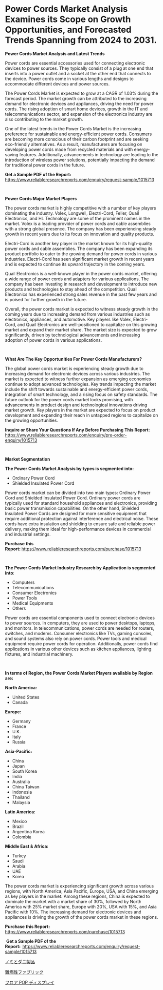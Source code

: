 <p><h1>Power Cords Market Analysis Examines its Scope on Growth Opportunities, and Forecasted Trends Spanning from 2024 to 2031.</h1></p><p><strong>Power Cords Market Analysis and Latest Trends</strong></p>
<p><p>Power cords are essential accessories used for connecting electronic devices to power sources. They typically consist of a plug at one end that inserts into a power outlet and a socket at the other end that connects to the device. Power cords come in various lengths and designs to accommodate different devices and power sources.</p><p>The Power Cords Market is expected to grow at a CAGR of 1.03% during the forecast period. The market growth can be attributed to the increasing demand for electronic devices and appliances, driving the need for power cords. The rising adoption of smart home devices, growth in the IT and telecommunications sector, and expansion of the electronics industry are also contributing to the market growth.</p><p>One of the latest trends in the Power Cords Market is the increasing preference for sustainable and energy-efficient power cords. Consumers are becoming more conscious of their carbon footprint and are seeking eco-friendly alternatives. As a result, manufacturers are focusing on developing power cords made from recycled materials and with energy-saving features. Additionally, advancements in technology are leading to the introduction of wireless power solutions, potentially impacting the demand for traditional power cords in the future.</p></p>
<p><strong>Get a Sample PDF of the Report:&nbsp;</strong> <a href="https://www.reliableresearchreports.com/enquiry/request-sample/1015713">https://www.reliableresearchreports.com/enquiry/request-sample/1015713</a></p>
<p>&nbsp;</p>
<p><strong>Power Cords Major Market Players</strong></p>
<p><p>The power cords market is highly competitive with a number of key players dominating the industry. Volex, Longwell, Electri-Cord, Feller, Quail Electronics, and HL Technology are some of the prominent names in the market. Volex is a leading provider of power cords and cable assemblies with a strong global presence. The company has been experiencing steady growth in recent years due to its focus on innovation and quality products.</p><p>Electri-Cord is another key player in the market known for its high-quality power cords and cable assemblies. The company has been expanding its product portfolio to cater to the growing demand for power cords in various industries. Electri-Cord has seen significant market growth in recent years and is expected to continue its upward trajectory in the coming years.</p><p>Quail Electronics is a well-known player in the power cords market, offering a wide range of power cords and adapters for various applications. The company has been investing in research and development to introduce new products and technologies to stay ahead of the competition. Quail Electronics has experienced strong sales revenue in the past few years and is poised for further growth in the future.</p><p>Overall, the power cords market is expected to witness steady growth in the coming years due to increasing demand from various industries such as electronics, appliances, and automotive. Key players like Volex, Electri-Cord, and Quail Electronics are well-positioned to capitalize on this growing market and expand their market share. The market size is expected to grow significantly, driven by technological advancements and increasing adoption of power cords in various applications.</p></p>
<p>&nbsp;</p>
<p><strong>What Are The Key Opportunities For Power Cords Manufacturers?</strong></p>
<p><p>The global power cords market is experiencing steady growth due to increasing demand for electronic devices across various industries. The market is expected to witness further expansion as emerging economies continue to adopt advanced technologies. Key trends impacting the market include the shift towards sustainable and energy-efficient power cords, integration of smart technology, and a rising focus on safety standards. The future outlook for the power cords market looks promising, with advancements in product design and technological innovations driving market growth. Key players in the market are expected to focus on product development and expanding their reach in untapped regions to capitalize on the growing opportunities.</p></p>
<p><strong>Inquire or Share Your Questions If Any Before Purchasing This Report:</strong> <a href="https://www.reliableresearchreports.com/enquiry/pre-order-enquiry/1015713">https://www.reliableresearchreports.com/enquiry/pre-order-enquiry/1015713</a></p>
<p>&nbsp;</p>
<p><strong>Market Segmentation</strong></p>
<p><strong>The Power Cords Market Analysis by types is segmented into:</strong></p>
<p><ul><li>Ordinary Power Cord</li><li>Shielded Insulated Power Cord</li></ul></p>
<p><p>Power cords market can be divided into two main types: Ordinary Power Cord and Shielded Insulated Power Cord. Ordinary power cords are typically used for standard household appliances and electronics, providing basic power transmission capabilities. On the other hand, Shielded Insulated Power Cords are designed for more sensitive equipment that require additional protection against interference and electrical noise. These cords have extra insulation and shielding to ensure safe and reliable power delivery, making them ideal for high-performance devices in commercial and industrial settings.</p></p>
<p><strong>Purchase this Report:&nbsp;</strong><a href="https://www.reliableresearchreports.com/purchase/1015713">https://www.reliableresearchreports.com/purchase/1015713</a></p>
<p>&nbsp;</p>
<p><strong>The Power Cords Market Industry Research by Application is segmented into:</strong></p>
<p><ul><li>Computers</li><li>Telecommunications</li><li>Consumer Electronics</li><li>Power Tools</li><li>Medical Equipments</li><li>Others</li></ul></p>
<p><p>Power cords are essential components used to connect electronic devices to power sources. In computers, they are used to power desktops, laptops, and monitors. In telecommunications, power cords are needed for routers, switches, and modems. Consumer electronics like TVs, gaming consoles, and sound systems also rely on power cords. Power tools and medical equipment require power cords for operation. Additionally, power cords find applications in various other devices such as kitchen appliances, lighting fixtures, and industrial machinery.</p></p>
<p>&nbsp;</p>
<p><strong>In terms of Region, the Power Cords Market Players available by Region are:</strong></p>
<p>
    <p> <strong> North America: </strong>
        <ul>
            <li>United States</li>
            <li>Canada</li>
        </ul>
        </p> 
    <p> <strong> Europe: </strong>
        <ul>
            <li>Germany</li>
            <li>France</li>
            <li>U.K.</li>
            <li>Italy</li>
            <li>Russia</li>
        </ul>
        </p> 
    <p> <strong> Asia-Pacific: </strong>
        <ul>
            <li>China</li>
            <li>Japan</li>
            <li>South Korea</li>
            <li>India</li>
            <li>Australia</li>
            <li>China Taiwan</li>
            <li>Indonesia</li>
            <li>Thailand</li>
            <li>Malaysia</li>
        </ul>
        </p> 
    <p> <strong> Latin America: </strong>
        <ul>
            <li>Mexico</li>
            <li>Brazil</li>
            <li>Argentina Korea</li>
            <li>Colombia</li>
        </ul>
        </p> 
    <p> <strong> Middle East & Africa: </strong>
        <ul>
            <li>Turkey</li>
            <li>Saudi</li>
            <li>Arabia</li>
            <li>UAE</li>
            <li>Korea</li>
        </ul>
    </p>
    </p>
<p><p>The power cords market is experiencing significant growth across various regions, with North America, Asia Pacific, Europe, USA, and China emerging as key players in the market. Among these regions, China is expected to dominate the market with a market share of 30%, followed by North America with 25% market share, Europe with 20%, USA with 15%, and Asia Pacific with 10%. The increasing demand for electronic devices and appliances is driving the growth of the power cords market in these regions.</p></p>
<p><strong>Purchase this Report: </strong><a href="https://www.reliableresearchreports.com/purchase/1015713">https://www.reliableresearchreports.com/purchase/1015713</a></p>
<p>&nbsp;<strong>Get a Sample PDF of the Report:&nbsp;&nbsp;</strong><a href="https://www.reliableresearchreports.com/enquiry/request-sample/1015713">https://www.reliableresearchreports.com/enquiry/request-sample/1015713</a></p>
<p><strong></strong></p>
<p><p><a href="https://github.com/mathieurico66/Market-Research-Report-List-1/blob/main/52316838373.md">ノミとダニ製品</a></p><p><a href="https://github.com/ycmtqqhvk3273/Market-Research-Report-List-1/blob/main/64421578372.md">難燃性ファブリック</a></p><p><a href="https://github.com/SarahFahey88/Market-Research-Report-List-1/blob/main/20443088374.md">フロア POP ディスプレイ</a></p></p>